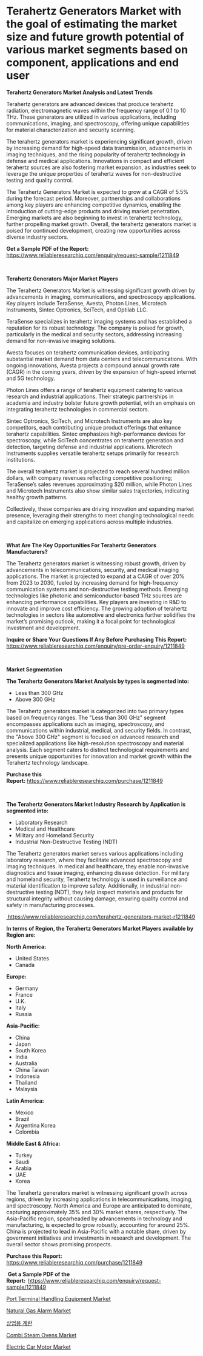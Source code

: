 <p><h1>Terahertz Generators Market with the goal of estimating the market size and future growth potential of various market segments based on component, applications and end user</h1></p><p><strong>Terahertz Generators Market Analysis and Latest Trends</strong></p>
<p><p>Terahertz generators are advanced devices that produce terahertz radiation, electromagnetic waves within the frequency range of 0.1 to 10 THz. These generators are utilized in various applications, including communications, imaging, and spectroscopy, offering unique capabilities for material characterization and security scanning.</p><p>The terahertz generators market is experiencing significant growth, driven by increasing demand for high-speed data transmission, advancements in imaging techniques, and the rising popularity of terahertz technology in defense and medical applications. Innovations in compact and efficient terahertz sources are also fostering market expansion, as industries seek to leverage the unique properties of terahertz waves for non-destructive testing and quality control.</p><p>The Terahertz Generators Market is expected to grow at a CAGR of 5.5% during the forecast period. Moreover, partnerships and collaborations among key players are enhancing competitive dynamics, enabling the introduction of cutting-edge products and driving market penetration. Emerging markets are also beginning to invest in terahertz technology, further propelling market growth. Overall, the terahertz generators market is poised for continued development, creating new opportunities across diverse industry sectors.</p></p>
<p><strong>Get a Sample PDF of the Report:&nbsp;</strong> <a href="https://www.reliableresearchiq.com/enquiry/request-sample/1211849?utm_campaign=1102&utm_medium=2&utm_source=Github&utm_content=ia&utm_term=06102024&utm_id=terahertz-generators">https://www.reliableresearchiq.com/enquiry/request-sample/1211849</a></p>
<p>&nbsp;</p>
<p><strong>Terahertz Generators Major Market Players</strong></p>
<p><p>The Terahertz Generators Market is witnessing significant growth driven by advancements in imaging, communications, and spectroscopy applications. Key players include TeraSense, Avesta, Photon Lines, Microtech Instruments, Sintec Optronics, SciTech, and Optilab LLC. </p><p>TeraSense specializes in terahertz imaging systems and has established a reputation for its robust technology. The company is poised for growth, particularly in the medical and security sectors, addressing increasing demand for non-invasive imaging solutions.</p><p>Avesta focuses on terahertz communication devices, anticipating substantial market demand from data centers and telecommunications. With ongoing innovations, Avesta projects a compound annual growth rate (CAGR) in the coming years, driven by the expansion of high-speed internet and 5G technology.</p><p>Photon Lines offers a range of terahertz equipment catering to various research and industrial applications. Their strategic partnerships in academia and industry bolster future growth potential, with an emphasis on integrating terahertz technologies in commercial sectors.</p><p>Sintec Optronics, SciTech, and Microtech Instruments are also key competitors, each contributing unique product offerings that enhance terahertz capabilities. Sintec emphasizes high-performance devices for spectroscopy, while SciTech concentrates on terahertz generation and detection, targeting defense and industrial applications. Microtech Instruments supplies versatile terahertz setups primarily for research institutions.</p><p>The overall terahertz market is projected to reach several hundred million dollars, with company revenues reflecting competitive positioning; TeraSense’s sales revenues approximating $20 million, while Photon Lines and Microtech Instruments also show similar sales trajectories, indicating healthy growth patterns.</p><p>Collectively, these companies are driving innovation and expanding market presence, leveraging their strengths to meet changing technological needs and capitalize on emerging applications across multiple industries.</p></p>
<p>&nbsp;</p>
<p><strong>What Are The Key Opportunities For Terahertz Generators Manufacturers?</strong></p>
<p><p>The Terahertz generators market is witnessing robust growth, driven by advancements in telecommunications, security, and medical imaging applications. The market is projected to expand at a CAGR of over 20% from 2023 to 2030, fueled by increasing demand for high-frequency communication systems and non-destructive testing methods. Emerging technologies like photonic and semiconductor-based THz sources are enhancing performance capabilities. Key players are investing in R&D to innovate and improve cost efficiency. The growing adoption of terahertz technologies in sectors like automotive and electronics further solidifies the market’s promising outlook, making it a focal point for technological investment and development.</p></p>
<p><strong>Inquire or Share Your Questions If Any Before Purchasing This Report:</strong> <a href="https://www.reliableresearchiq.com/enquiry/pre-order-enquiry/1211849?utm_campaign=1102&utm_medium=2&utm_source=Github&utm_content=ia&utm_term=06102024&utm_id=terahertz-generators">https://www.reliableresearchiq.com/enquiry/pre-order-enquiry/1211849</a></p>
<p>&nbsp;</p>
<p><strong>Market Segmentation</strong></p>
<p><strong>The Terahertz Generators Market Analysis by types is segmented into:</strong></p>
<p><ul><li>Less than 300 GHz</li><li>Above 300 GHz</li></ul></p>
<p><p>The Terahertz generators market is categorized into two primary types based on frequency ranges. The "Less than 300 GHz" segment encompasses applications such as imaging, spectroscopy, and communications within industrial, medical, and security fields. In contrast, the "Above 300 GHz" segment is focused on advanced research and specialized applications like high-resolution spectroscopy and material analysis. Each segment caters to distinct technological requirements and presents unique opportunities for innovation and market growth within the Terahertz technology landscape.</p></p>
<p><strong>Purchase this Report:&nbsp;</strong><a href="https://www.reliableresearchiq.com/purchase/1211849?utm_campaign=1102&utm_medium=2&utm_source=Github&utm_content=ia&utm_term=06102024&utm_id=terahertz-generators">https://www.reliableresearchiq.com/purchase/1211849</a></p>
<p>&nbsp;</p>
<p><strong>The Terahertz Generators Market Industry Research by Application is segmented into:</strong></p>
<p><ul><li>Laboratory Research</li><li>Medical and Healthcare</li><li>Military and Homeland Security</li><li>Industrial Non-Destructive Testing (NDT)</li></ul></p>
<p><p>The Terahertz generators market serves various applications including laboratory research, where they facilitate advanced spectroscopy and imaging techniques. In medical and healthcare, they enable non-invasive diagnostics and tissue imaging, enhancing disease detection. For military and homeland security, Terahertz technology is used in surveillance and material identification to improve safety. Additionally, in industrial non-destructive testing (NDT), they help inspect materials and products for structural integrity without causing damage, ensuring quality control and safety in manufacturing processes.</p></p>
<p><a href="https://www.reliableresearchiq.com/terahertz-generators-market-r1211849?utm_campaign=1102&utm_medium=2&utm_source=Github&utm_content=ia&utm_term=06102024&utm_id=terahertz-generators">&nbsp;https://www.reliableresearchiq.com/terahertz-generators-market-r1211849</a></p>
<p><strong>In terms of Region, the Terahertz Generators Market Players available by Region are:</strong></p>
<p>
    <p> <strong> North America: </strong>
        <ul>
            <li>United States</li>
            <li>Canada</li>
        </ul>
        </p> 
    <p> <strong> Europe: </strong>
        <ul>
            <li>Germany</li>
            <li>France</li>
            <li>U.K.</li>
            <li>Italy</li>
            <li>Russia</li>
        </ul>
        </p> 
    <p> <strong> Asia-Pacific: </strong>
        <ul>
            <li>China</li>
            <li>Japan</li>
            <li>South Korea</li>
            <li>India</li>
            <li>Australia</li>
            <li>China Taiwan</li>
            <li>Indonesia</li>
            <li>Thailand</li>
            <li>Malaysia</li>
        </ul>
        </p> 
    <p> <strong> Latin America: </strong>
        <ul>
            <li>Mexico</li>
            <li>Brazil</li>
            <li>Argentina Korea</li>
            <li>Colombia</li>
        </ul>
        </p> 
    <p> <strong> Middle East & Africa: </strong>
        <ul>
            <li>Turkey</li>
            <li>Saudi</li>
            <li>Arabia</li>
            <li>UAE</li>
            <li>Korea</li>
        </ul>
    </p>
    </p>
<p><p>The Terahertz generators market is witnessing significant growth across regions, driven by increasing applications in telecommunications, imaging, and spectroscopy. North America and Europe are anticipated to dominate, capturing approximately 35% and 30% market shares, respectively. The Asia-Pacific region, spearheaded by advancements in technology and manufacturing, is expected to grow robustly, accounting for around 25%. China is projected to lead in Asia-Pacific with a notable share, driven by government initiatives and investments in research and development. The overall sector shows promising prospects.</p></p>
<p><strong>Purchase this Report: </strong><a href="https://www.reliableresearchiq.com/purchase/1211849?utm_campaign=1102&utm_medium=2&utm_source=Github&utm_content=ia&utm_term=06102024&utm_id=terahertz-generators">https://www.reliableresearchiq.com/purchase/1211849</a></p>
<p>&nbsp;<strong>Get a Sample PDF of the Report:&nbsp;&nbsp;</strong><a href="https://www.reliableresearchiq.com/enquiry/request-sample/1211849?utm_campaign=1102&utm_medium=2&utm_source=Github&utm_content=ia&utm_term=06102024&utm_id=terahertz-generators">https://www.reliableresearchiq.com/enquiry/request-sample/1211849</a></p>
<p><strong></strong></p>
<p><p><a href="https://github.com/ArnisaLeka575/Market-Research-Report-List-1/blob/main/port-terminal-handling-equipment-market.md?utm_campaign=1102&utm_medium=2&utm_source=Github&utm_content=ia&utm_term=06102024&utm_id=terahertz-generators">Port Terminal Handling Equipment Market</a></p><p><a href="https://issuu.com/reportprime-2/docs/natural-gas-alarm-market-size-2030._2cde18cb4749e9?utm_campaign=1102&utm_medium=2&utm_source=Github&utm_content=ia&utm_term=06102024&utm_id=terahertz-generators">Natural Gas Alarm Market</a></p><p><a href="https://github.com/laholand/Market-Research-Report-List-6/blob/main/950984716871.md?utm_campaign=1102&utm_medium=2&utm_source=Github&utm_content=ia&utm_term=06102024&utm_id=terahertz-generators">상업용 계란</a></p><p><a href="https://www.linkedin.com/pulse/trends-global-combi-steam-ovens-market-forecast-analysis-uxype?utm_campaign=1102&utm_medium=2&utm_source=Github&utm_content=ia&utm_term=06102024&utm_id=terahertz-generators">Combi Steam Ovens Market</a></p><p><a href="https://www.linkedin.com/pulse/global-electric-car-motor-market-projected-grow-cagr-k5rne?utm_campaign=1102&utm_medium=2&utm_source=Github&utm_content=ia&utm_term=06102024&utm_id=terahertz-generators">Electric Car Motor Market</a></p></p>